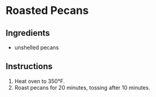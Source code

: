 # Roasted Pecans

## Ingredients

- unshelled pecans

## Instructions

1. Heat oven to 350°F.
2. Roast pecans for 20 minutes, tossing after 10 minutes.
